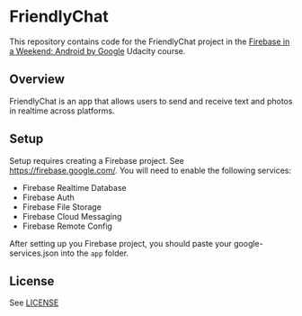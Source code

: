# FriendlyChat

This repository contains code for the FriendlyChat project in the [Firebase in a Weekend: Android by Google](https://www.udacity.com/course/firebase-in-a-weekend-by-google-android--ud0352) Udacity course.

## Overview

FriendlyChat is an app that allows users to send and receive text and photos in realtime across platforms.

## Setup

Setup requires creating a Firebase project. See https://firebase.google.com/.
You will need to enable the following services:

- Firebase Realtime Database
- Firebase Auth
- Firebase File Storage
- Firebase Cloud Messaging
- Firebase Remote Config

After setting up you Firebase project, you should paste your google-services.json into the `app` folder.

## License

See [LICENSE](LICENSE)
